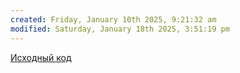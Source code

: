 ```yaml
---
created: Friday, January 10th 2025, 9:21:32 am
modified: Saturday, January 18th 2025, 3:51:19 pm
---
```

[Исходный код](https://github.com/IAmProgrammist/algorithms_and_data_structures)